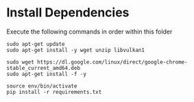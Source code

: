 # Install Dependencies

Execute the following commands in order within this folder

```
sudo apt-get update
sudo apt-get install -y wget unzip libvulkan1

sudo wget https://dl.google.com/linux/direct/google-chrome-stable_current_amd64.deb
sudo apt-get install -f -y

source env/bin/activate
pip install -r requirements.txt
```

